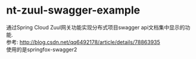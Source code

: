 # nt-zuul-swagger-example
通过Spring Cloud Zuul网关功能实现分布式项目swagger api文档集中显示的功能.  
参考: http://blog.csdn.net/qq6492178/article/details/78863935  
使用的是springfox-swagger2  

